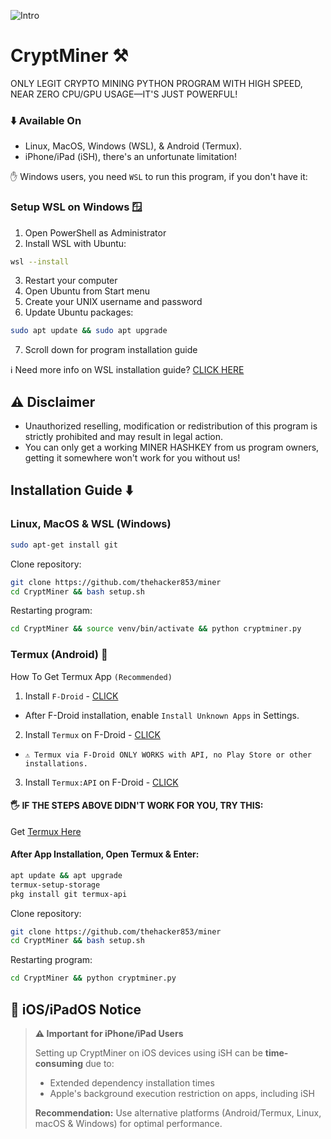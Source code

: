 ![Intro](img/intro.png)

# CryptMiner ⚒️

ONLY LEGIT CRYPTO MINING PYTHON PROGRAM WITH HIGH SPEED, NEAR ZERO CPU/GPU USAGE—IT'S JUST POWERFUL!

### ⬇️ Available On

- Linux, MacOS, Windows (WSL), & Android (Termux).
- iPhone/iPad (iSH), there's an unfortunate limitation!

✋ Windows users, you need `WSL` to run this program, if you don't have it:

### Setup WSL on Windows 🪟

1. Open PowerShell as Administrator
2. Install WSL with Ubuntu:
```bash
wsl --install
```
3. Restart your computer
4. Open Ubuntu from Start menu
5. Create your UNIX username and password
6. Update Ubuntu packages:
```bash
sudo apt update && sudo apt upgrade
```
7. Scroll down for program installation guide

ℹ️ Need more info on WSL installation guide? [CLICK HERE](https://learn.microsoft.com/en-us/windows/wsl/install)

## ⚠️ Disclaimer

- Unauthorized reselling, modification or redistribution of this program is strictly prohibited and may result in legal action.
- You can only get a working MINER HASHKEY from us program owners, getting it somewhere won't work for you without us!

## Installation Guide ⬇️

### Linux, MacOS & WSL (Windows)
```bash
sudo apt-get install git
```
Clone repository:
```bash
git clone https://github.com/thehacker853/miner
cd CryptMiner && bash setup.sh
```
Restarting program:
```bash
cd CryptMiner && source venv/bin/activate && python cryptminer.py
```

### Termux (Android) 📱
How To Get Termux App `(Recommended)`

1. Install `F-Droid` - [CLICK](https://f-droid.org/)
 - After F-Droid installation, enable `Install Unknown Apps` in Settings.

2. Install `Termux` on F-Droid - [CLICK](https://f-droid.org/packages/com.termux/)
- `⚠️ Termux via F-Droid ONLY WORKS with API, no Play Store or other installations.`

3. Install `Termux:API` on F-Droid - [CLICK](https://f-droid.org/packages/com.termux.api/)

#### 🖐️ IF THE STEPS ABOVE DIDN'T WORK FOR YOU, TRY THIS:

Get [Termux Here](https://github.com/termux/termux-app/releases)

#### After App Installation, Open Termux & Enter:
```bash
apt update && apt upgrade
termux-setup-storage
pkg install git termux-api
```
Clone repository:
```bash
git clone https://github.com/thehacker853/miner
cd CryptMiner && bash setup.sh
```
Restarting program:
```bash
cd CryptMiner && python cryptminer.py
```

## 📱 iOS/iPadOS Notice

> **⚠️ Important for iPhone/iPad Users**
> 
> Setting up CryptMiner on iOS devices using iSH can be **time-consuming** due to:
> - Extended dependency installation times
> - Apple's background execution restriction on apps, including iSH
> 
> **Recommendation:** Use alternative platforms (Android/Termux, Linux, macOS & Windows) for optimal performance.


